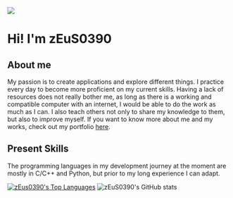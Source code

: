 ![](https://komarev.com/ghpvc/?username=zEuS0390&style=for-the-badge)
# Hi! I'm zEuS0390

## About me 
My passion is to create applications and explore different things. I practice every day to become more proficient on my current skills. Having a lack of resources does not really bother me, as long as there is a working and compatible computer with an internet, I would be able to do the work as much as I can. I also teach others not only to share my knowledge to them, but also to improve myself. If you want to know more about me and my works, check out my portfolio [here](https://zEuS0390.github.io).

## Present Skills
The programming languages in my development journey at the moment are mostly in C/C++ and Python, but prior to my long experience I can adapt.<br>

[![zEus0390's Top Languages](https://github-readme-stats.vercel.app/api/top-langs/?username=zEuS0390&layout=compact)](https://github.com/anuraghazra/github-readme-stats)
![zEuS0390's GitHub stats](https://github-readme-stats.vercel.app/api?username=zEuS0390&show_icons=true&theme=tokyonight)
